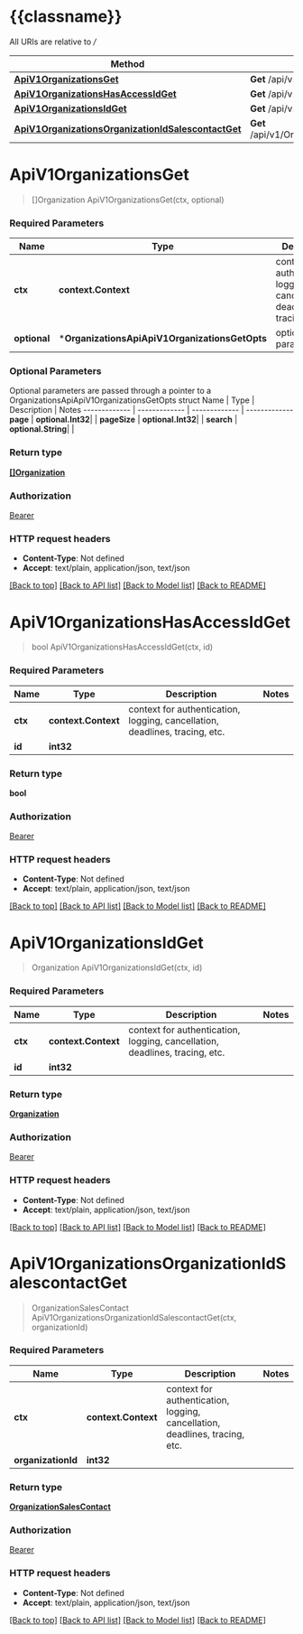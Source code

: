 # {{classname}}

All URIs are relative to */*

Method | HTTP request | Description
------------- | ------------- | -------------
[**ApiV1OrganizationsGet**](OrganizationsApi.md#ApiV1OrganizationsGet) | **Get** /api/v1/Organizations | 
[**ApiV1OrganizationsHasAccessIdGet**](OrganizationsApi.md#ApiV1OrganizationsHasAccessIdGet) | **Get** /api/v1/Organizations/HasAccess/{id} | 
[**ApiV1OrganizationsIdGet**](OrganizationsApi.md#ApiV1OrganizationsIdGet) | **Get** /api/v1/Organizations/{id} | 
[**ApiV1OrganizationsOrganizationIdSalescontactGet**](OrganizationsApi.md#ApiV1OrganizationsOrganizationIdSalescontactGet) | **Get** /api/v1/Organizations/{organizationId}/salescontact | 

# **ApiV1OrganizationsGet**
> []Organization ApiV1OrganizationsGet(ctx, optional)


### Required Parameters

Name | Type | Description  | Notes
------------- | ------------- | ------------- | -------------
 **ctx** | **context.Context** | context for authentication, logging, cancellation, deadlines, tracing, etc.
 **optional** | ***OrganizationsApiApiV1OrganizationsGetOpts** | optional parameters | nil if no parameters

### Optional Parameters
Optional parameters are passed through a pointer to a OrganizationsApiApiV1OrganizationsGetOpts struct
Name | Type | Description  | Notes
------------- | ------------- | ------------- | -------------
 **page** | **optional.Int32**|  | 
 **pageSize** | **optional.Int32**|  | 
 **search** | **optional.String**|  | 

### Return type

[**[]Organization**](Organization.md)

### Authorization

[Bearer](../README.md#Bearer)

### HTTP request headers

 - **Content-Type**: Not defined
 - **Accept**: text/plain, application/json, text/json

[[Back to top]](#) [[Back to API list]](../README.md#documentation-for-api-endpoints) [[Back to Model list]](../README.md#documentation-for-models) [[Back to README]](../README.md)

# **ApiV1OrganizationsHasAccessIdGet**
> bool ApiV1OrganizationsHasAccessIdGet(ctx, id)


### Required Parameters

Name | Type | Description  | Notes
------------- | ------------- | ------------- | -------------
 **ctx** | **context.Context** | context for authentication, logging, cancellation, deadlines, tracing, etc.
  **id** | **int32**|  | 

### Return type

**bool**

### Authorization

[Bearer](../README.md#Bearer)

### HTTP request headers

 - **Content-Type**: Not defined
 - **Accept**: text/plain, application/json, text/json

[[Back to top]](#) [[Back to API list]](../README.md#documentation-for-api-endpoints) [[Back to Model list]](../README.md#documentation-for-models) [[Back to README]](../README.md)

# **ApiV1OrganizationsIdGet**
> Organization ApiV1OrganizationsIdGet(ctx, id)


### Required Parameters

Name | Type | Description  | Notes
------------- | ------------- | ------------- | -------------
 **ctx** | **context.Context** | context for authentication, logging, cancellation, deadlines, tracing, etc.
  **id** | **int32**|  | 

### Return type

[**Organization**](Organization.md)

### Authorization

[Bearer](../README.md#Bearer)

### HTTP request headers

 - **Content-Type**: Not defined
 - **Accept**: text/plain, application/json, text/json

[[Back to top]](#) [[Back to API list]](../README.md#documentation-for-api-endpoints) [[Back to Model list]](../README.md#documentation-for-models) [[Back to README]](../README.md)

# **ApiV1OrganizationsOrganizationIdSalescontactGet**
> OrganizationSalesContact ApiV1OrganizationsOrganizationIdSalescontactGet(ctx, organizationId)


### Required Parameters

Name | Type | Description  | Notes
------------- | ------------- | ------------- | -------------
 **ctx** | **context.Context** | context for authentication, logging, cancellation, deadlines, tracing, etc.
  **organizationId** | **int32**|  | 

### Return type

[**OrganizationSalesContact**](OrganizationSalesContact.md)

### Authorization

[Bearer](../README.md#Bearer)

### HTTP request headers

 - **Content-Type**: Not defined
 - **Accept**: text/plain, application/json, text/json

[[Back to top]](#) [[Back to API list]](../README.md#documentation-for-api-endpoints) [[Back to Model list]](../README.md#documentation-for-models) [[Back to README]](../README.md)

